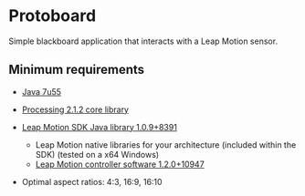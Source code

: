 Protoboard
==================

Simple blackboard application that interacts with a Leap Motion sensor.


Minimum requirements
------------------

* [Java 7u55](http://www.oracle.com/technetwork/java/javase/downloads/index.html)

* [Processing 2.1.2 core library](http://processing.org/download/)

* [Leap Motion SDK Java library 1.0.9+8391](http://developer.leapmotion.com/)
	+ Leap Motion native libraries for your
	  architecture (included within the SDK)
	  (tested on a x64 Windows)
	+ [Leap Motion controller software 1.2.0+10947](http://www.leapmotion.com/setup)

* Optimal aspect ratios: 4:3, 16:9, 16:10